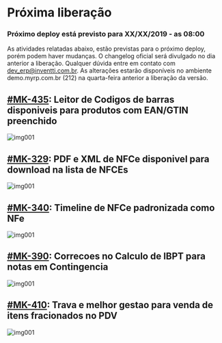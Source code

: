 # Próxima liberação

### Próximo deploy está previsto para XX/XX/2019 - as 08:00
As atividades relatadas abaixo, estão previstas para o próximo deploy, porém podem haver mudanças. O changelog oficial será divulgado no dia anterior a liberação. Qualquer dúvida entre em contato com dev_erp@inventti.com.br.
As alterações estarão disponíveis no ambiente demo.myrp.com.br (212) na quarta-feira anterior a liberação da versão.

## [#MK-435](https://devmyrp.atlassian.net/browse/MK-435): Leitor de Codigos de barras disponiveis para produtos com EAN/GTIN preenchido
![img001](https://i.imgur.com/UXKe7WD.jpg)

## [#MK-329](https://devmyrp.atlassian.net/browse/MK-329): PDF e XML de NFCe disponivel para download na lista de NFCEs
![img001](https://i.imgur.com/3RjmjrY.jpg)

## [#MK-340](https://devmyrp.atlassian.net/browse/MK-340): Timeline de NFCe padronizada como NFe
![img001](https://i.imgur.com/OvHOpZn.jpg)

## [#MK-390](https://devmyrp.atlassian.net/browse/MK-390): Correcoes no Calculo de IBPT para notas em Contingencia
![img001](https://i.imgur.com/YB7gF6P.jpg)

## [#MK-410](https://devmyrp.atlassian.net/browse/MK-390): Trava e melhor gestao para venda de itens fracionados no PDV 
![img001](https://i.imgur.com/c3SlaSx.jpg)


